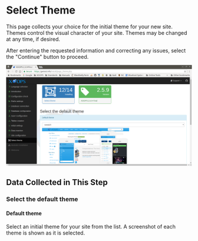 # Select Theme​

This page collects your choice for the initial theme for your new site. Themes control the visual character of your site. Themes may be changed at any time, if desired.

After entering the requested information and correcting any issues, select the "Continue" button to proceed.

![XOOPS Installer Select Theme](../../.gitbook/assets/installer-12.png)

## Data Collected in This Step

### Select the default theme

#### Default theme

Select an initial theme for your site from the list. A screenshot of each theme is shown as it is selected.

